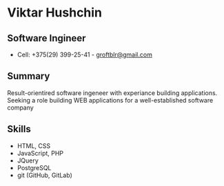 # Viktar Hushchin

## Software Ingineer

- Cell: +375(29) 399-25-41 - [groftblr@gmail.com](mailto:groftblr@gmail.com)

## Summary

Result-orientired software ingeneer with experiance building applications. Seeking a role building WEB applications for a well-established software company

## Skills

- HTML, CSS
- JavaScript, PHP
- JQuery
- PostgreSQL
- git (GitHub, GitLab)
